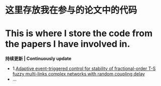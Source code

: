 # 这里存放我在参与的论文中的代码

# This is where I store the code from the papers I have involved in.

**持续更新 | Continuously update**


+ 1.[Adaptive event-triggered control for stability of fractional-order T-S fuzzy  multi-links complex networks with random coupling delay](https://www.sciencedirect.com/science/article/pii/S096007792300975X)
+ ...
